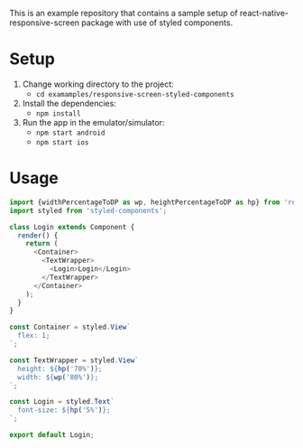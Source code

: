 This is an example repository that contains a sample setup of react-native-responsive-screen package with use of styled components.

# Setup

1. Change working directory to the project:
    - `cd examamples/responsive-screen-styled-components`
1. Install the dependencies:
    - `npm install` 
1. Run the app in the emulator/simulator:
    - `npm start android`
    - `npm start ios`

# Usage

```javascript
import {widthPercentageToDP as wp, heightPercentageToDP as hp} from 'react-native-responsive-screen';
import styled from 'styled-components';

class Login extends Component {
  render() {
    return (
      <Container>
        <TextWrapper>
          <Login>Login</Login>
        </TextWrapper>
      </Container>
    );
  }
}

const Container = styled.View`
  flex: 1;
`;

const TextWrapper = styled.View`
  height: ${hp('70%')};
  width: ${wp('80%')};
`;

const Login = styled.Text`
  font-size: ${hp('5%')};
`;

export default Login;
```
